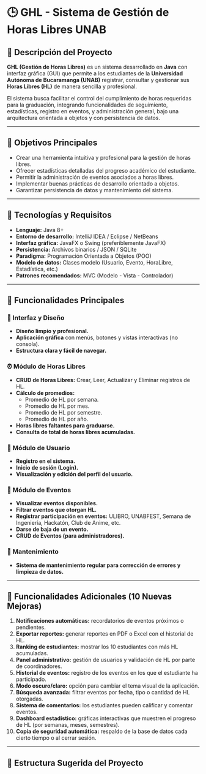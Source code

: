 # 🕒 GHL - Sistema de Gestión de Horas Libres UNAB  

## 📘 Descripción del Proyecto  
**GHL (Gestión de Horas Libres)** es un sistema desarrollado en **Java** con interfaz gráfica (GUI) que permite a los estudiantes de la **Universidad Autónoma de Bucaramanga (UNAB)** registrar, consultar y gestionar sus **Horas Libres (HL)** de manera sencilla y profesional.  

El sistema busca facilitar el control del cumplimiento de horas requeridas para la graduación, integrando funcionalidades de seguimiento, estadísticas, registro en eventos, y administración general, bajo una arquitectura orientada a objetos y con persistencia de datos.  

---

## 🎯 Objetivos Principales  
- Crear una herramienta intuitiva y profesional para la gestión de horas libres.  
- Ofrecer estadísticas detalladas del progreso académico del estudiante.  
- Permitir la administración de eventos asociados a horas libres.  
- Implementar buenas prácticas de desarrollo orientado a objetos.  
- Garantizar persistencia de datos y mantenimiento del sistema.  

---

## 🧱 Tecnologías y Requisitos  
- **Lenguaje:** Java 8+  
- **Entorno de desarrollo:** IntelliJ IDEA / Eclipse / NetBeans  
- **Interfaz gráfica:** JavaFX o Swing (preferiblemente JavaFX)  
- **Persistencia:** Archivos binarios / JSON / SQLite  
- **Paradigma:** Programación Orientada a Objetos (POO)  
- **Modelo de datos:** Clases modelo (Usuario, Evento, HoraLibre, Estadística, etc.)  
- **Patrones recomendados:** MVC (Modelo - Vista - Controlador)  

---

## 🧩 Funcionalidades Principales  

### 🎨 Interfaz y Diseño  
- **Diseño limpio y profesional.**  
- **Aplicación gráfica** con menús, botones y vistas interactivas (no consola).  
- **Estructura clara y fácil de navegar.**  

### ⏰ Módulo de Horas Libres  
- **CRUD de Horas Libres:** Crear, Leer, Actualizar y Eliminar registros de HL.  
- **Cálculo de promedios:**  
  - Promedio de HL por semana.  
  - Promedio de HL por mes.  
  - Promedio de HL por semestre.  
  - Promedio de HL por año.  
- **Horas libres faltantes para graduarse.**  
- **Consulta de total de horas libres acumuladas.**

### 👤 Módulo de Usuario  
- **Registro en el sistema.**  
- **Inicio de sesión (Login).**  
- **Visualización y edición del perfil del usuario.**  

### 🎉 Módulo de Eventos  
- **Visualizar eventos disponibles.**  
- **Filtrar eventos que otorgan HL.**  
- **Registrar participación en eventos:** ULIBRO, UNABFEST, Semana de Ingeniería, Hackatón, Club de Anime, etc.  
- **Darse de baja de un evento.**  
- **CRUD de Eventos (para administradores).**  

### 🧰 Mantenimiento  
- **Sistema de mantenimiento regular para corrección de errores y limpieza de datos.**  

---

## 🔧 Funcionalidades Adicionales (10 Nuevas Mejoras)  

1. **Notificaciones automáticas:** recordatorios de eventos próximos o pendientes.  
2. **Exportar reportes:** generar reportes en PDF o Excel con el historial de HL.  
3. **Ranking de estudiantes:** mostrar los 10 estudiantes con más HL acumuladas.  
4. **Panel administrativo:** gestión de usuarios y validación de HL por parte de coordinadores.  
5. **Historial de eventos:** registro de los eventos en los que el estudiante ha participado.  
6. **Modo oscuro/claro:** opción para cambiar el tema visual de la aplicación.  
7. **Búsqueda avanzada:** filtrar eventos por fecha, tipo o cantidad de HL otorgadas.  
8. **Sistema de comentarios:** los estudiantes pueden calificar y comentar eventos.  
9. **Dashboard estadístico:** gráficas interactivas que muestren el progreso de HL (por semanas, meses, semestres).  
10. **Copia de seguridad automática:** respaldo de la base de datos cada cierto tiempo o al cerrar sesión.  

---

## 🧠 Estructura Sugerida del Proyecto  

